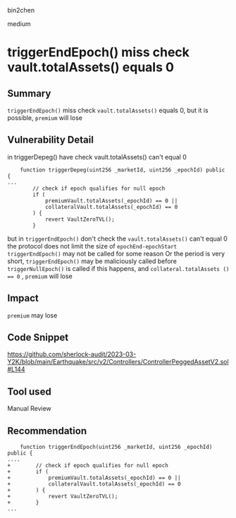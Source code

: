 bin2chen

medium

# triggerEndEpoch() miss check vault.totalAssets() equals 0

## Summary
`triggerEndEpoch()` miss check `vault.totalAssets()` equals 0, but it is possible, `premium` will lose
## Vulnerability Detail
in triggerDepeg() have check vault.totalAssets() can't equal 0 
```solidity
    function triggerDepeg(uint256 _marketId, uint256 _epochId) public {
...
        // check if epoch qualifies for null epoch
        if (
            premiumVault.totalAssets(_epochId) == 0 ||
            collateralVault.totalAssets(_epochId) == 0
        ) {
            revert VaultZeroTVL();
        }
```

but in `triggerEndEpoch()` don't check the `vault.totalAssets()` can't equal 0 
the protocol does not limit the size of `epochEnd-epochStart`
`triggerEndEpoch()` may not be called for some reason
Or the period is very short, `triggerEndEpoch()` may be maliciously called before `triggerNullEpoch()` is called
if this happens, and `collateral.totalAssets () == 0` , `premium` will lose

## Impact
`premium` may lose
## Code Snippet
https://github.com/sherlock-audit/2023-03-Y2K/blob/main/Earthquake/src/v2/Controllers/ControllerPeggedAssetV2.sol#L144
## Tool used

Manual Review

## Recommendation

```solidity
    function triggerEndEpoch(uint256 _marketId, uint256 _epochId) public {
....
+        // check if epoch qualifies for null epoch
+        if (
+            premiumVault.totalAssets(_epochId) == 0 ||
+            collateralVault.totalAssets(_epochId) == 0
+        ) {
+            revert VaultZeroTVL();
+        }
...
```
